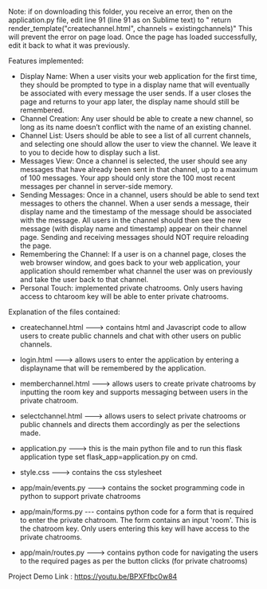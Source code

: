 Note: if on downloading this folder, you receive an error, then on the application.py file, edit line 91 (line 91 as on Sublime text) to " return render_template("createchannel.html", channels = existingchannels)"
This will prevent the error on page load. Once the page has loaded successfully, edit it back to what it was previously.

Features implemented:
- Display Name: When a user visits your web application for the first time, they should be prompted to type in a display name that will eventually be associated with every message the user sends. If a user closes the page and returns to your app later, the display name should still be remembered.
- Channel Creation: Any user should be able to create a new channel, so long as its name doesn’t conflict with the name of an existing channel.
- Channel List: Users should be able to see a list of all current channels, and selecting one should allow the user to view the channel. We leave it to you to decide how to display such a list.
- Messages View: Once a channel is selected, the user should see any messages that have already been sent in that channel, up to a maximum of 100 messages. Your app should only store the 100 most recent messages per channel in server-side memory.
- Sending Messages: Once in a channel, users should be able to send text messages to others the channel. When a user sends a message, their display name and the timestamp of the message should be associated with the message. All users in the channel should then see the new message (with display name and timestamp) appear on their channel page. Sending and receiving messages should NOT require reloading the page.
- Remembering the Channel: If a user is on a channel page, closes the web browser window, and goes back to your web application, your application should remember what channel the user was on previously and take the user back to that channel.
- Personal Touch: implemented private chatrooms. Only users having access to chtaroom key will be able to enter private chatrooms.


Explanation of the files contained:

- createchannel.html ---> contains html and Javascript code to allow users to create public channels and chat with other users on public channels. 

- login.html ---> allows users to enter the application by entering a displayname that will be remembered by the application.

- memberchannel.html ---> allows users to create private chatrooms by inputting the room key and supports messaging between users in the private chatroom.

- selectchannel.html ---> allows users to select private chatrooms or public channels and directs them accordingly as per the selections made.

- application.py ---> this is the main python file and to run this flask application type set flask_app=application.py on cmd.

- style.css ---> contains the css stylesheet

- app/main/events.py ---> contains the socket programming code in python to support private chatrooms

- app/main/forms.py --- contains python code for a form that is required to enter the private chatroom. The form contains an input 'room'. This is the chatroom key. Only users entering this key will have access to the private chatrooms.

- app/main/routes.py ---> contains python code for navigating the users to the required pages as per the button clicks (for private chatrooms)

Project Demo Link : https://youtu.be/BPXFfbc0w84
